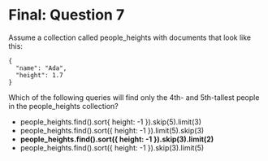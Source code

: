 # Final: Question 7

Assume a collection called people_heights with documents that look like this:

```
{
  "name": "Ada",
  "height": 1.7
}
```

Which of the following queries will find only the 4th- and 5th-tallest people in the people_heights collection?




- people_heights.find().sort{ height: -1 }).skip(5).limit(3)
- people_heights.find().sort({ height: -1 }).limit(5).skip(3)
- **people_heights.find().sort({ height: -1 }).skip(3).limit(2)**
- people_heights.find().sort({ height: -1 }).skip(3).limit(5)